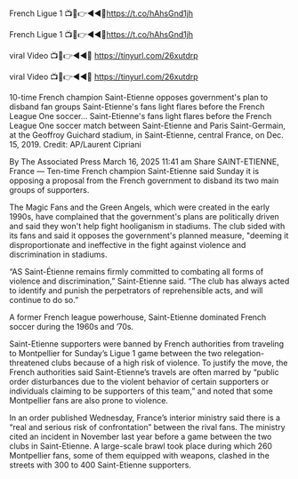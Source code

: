 French Ligue 1 📺📱👉◄◄🔴https://t.co/hAhsGnd1jh

French Ligue 1 📺📱👉◄◄🔴https://t.co/hAhsGnd1jh

viral Video 📺📱👉◄◄🔴 https://tinyurl.com/26xutdrp

viral Video 📺📱👉◄◄🔴 https://tinyurl.com/26xutdrp



10-time French champion Saint-Etienne opposes government's plan to disband fan groups
Saint-Etienne's fans light flares before the French League One soccer...
Saint-Etienne's fans light flares before the French League One soccer match between Saint-Etienne and Paris Saint-Germain, at the Geoffroy Guichard stadium, in Saint-Etienne, central France, on Dec. 15, 2019. Credit: AP/Laurent Cipriani

By The Associated Press
March 16, 2025 11:41 am
Share
SAINT-ETIENNE, France — Ten-time French champion Saint-Etienne said Sunday it is opposing a proposal from the French government to disband its two main groups of supporters.

The Magic Fans and the Green Angels, which were created in the early 1990s, have complained that the government's plans are politically driven and said they won't help fight hooliganism in stadiums. The club sided with its fans and said it opposes the government's planned measure, "deeming it disproportionate and ineffective in the fight against violence and discrimination in stadiums.

“AS Saint-Étienne remains firmly committed to combating all forms of violence and discrimination,” Saint-Etienne said. “The club has always acted to identify and punish the perpetrators of reprehensible acts, and will continue to do so.”

A former French league powerhouse, Saint-Etienne dominated French soccer during the 1960s and ’70s.

Saint-Etienne supporters were banned by French authorities from traveling to Montpellier for Sunday’s Ligue 1 game between the two relegation-threatened clubs because of a high risk of violence. To justify the move, the French authorities said Saint-Etienne’s travels are often marred by “public order disturbances due to the violent behavior of certain supporters or individuals claiming to be supporters of this team,” and noted that some Montpellier fans are also prone to violence.

In an order published Wednesday, France’s interior ministry said there is a “real and serious risk of confrontation” between the rival fans. The ministry cited an incident in November last year before a game between the two clubs in Saint-Etienne. A large-scale brawl took place during which 260 Montpellier fans, some of them equipped with weapons, clashed in the streets with 300 to 400 Saint-Etienne supporters.

